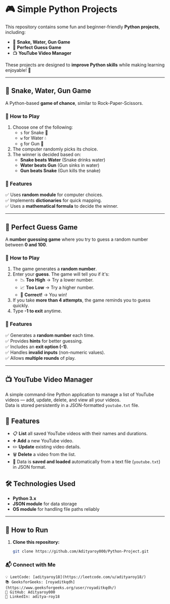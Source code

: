 # 🎮 Simple Python Projects  

This repository contains some fun and beginner-friendly **Python projects**, including:  
- 🐍 **Snake, Water, Gun Game**  
- 🎯 **Perfect Guess Game**  
- 📺 **YouTube Video Manager**
  
These projects are designed to **improve Python skills** while making learning enjoyable! 🚀  

---

## 🐍 Snake, Water, Gun Game  

A Python-based **game of chance**, similar to Rock-Paper-Scissors.  

### 🔹 How to Play  
1. Choose one of the following:  
   - `s` for Snake 🐍  
   - `w` for Water 💧  
   - `g` for Gun 🔫  
2. The computer randomly picks its choice.  
3. The winner is decided based on:  
   - **Snake beats Water** (Snake drinks water)  
   - **Water beats Gun** (Gun sinks in water)  
   - **Gun beats Snake** (Gun kills the snake)  

### 🔧 Features  
✅ Uses **random module** for computer choices.  
✅ Implements **dictionaries** for quick mapping.  
✅ Uses a **mathematical formula** to decide the winner.  

---

## 🎯 Perfect Guess Game  

A **number guessing game** where you try to guess a random number between **0 and 100**.  

### 🔹 How to Play  
1. The game generates a **random number**.  
2. Enter your **guess**. The game will tell you if it's:  
   - 📉 **Too High** → Try a lower number.  
   - 📈 **Too Low** → Try a higher number.  
   - 🎉 **Correct!** → You win!  
3. If you take **more than 4 attempts**, the game reminds you to guess quickly.  
4. Type **-1 to exit** anytime.  

### 🔧 Features  
✅ Generates a **random number** each time.  
✅ Provides **hints** for better guessing.  
✅ Includes an **exit option (-1)**.  
✅ Handles **invalid inputs** (non-numeric values).  
✅ Allows **multiple rounds** of play.  

---

## 📺 YouTube Video Manager

A simple command-line Python application to manage a list of YouTube videos — add, update, delete, and view all your videos.  
Data is stored persistently in a JSON-formatted `youtube.txt` file.

## 🚀 Features

- 📋 **List** all saved YouTube videos with their names and durations.
- ➕ **Add** a new YouTube video.
- ✏️ **Update** existing video details.
- 🗑️ **Delete** a video from the list.
- 💾 Data is **saved and loaded** automatically from a text file (`youtube.txt`) in JSON format.

## 🛠️ Technologies Used

- **Python 3.x**
- **JSON module** for data storage
- **OS module** for handling file paths reliably

---
## 🚀 How to Run  
1. **Clone this repository:**  
   ```sh
   git clone https://github.com/Adityaroy000/Python-Project.git
### 📬 Connect with Me
    💡 LeetCode: [adityaroy18](https://leetcode.com/u/adityaroy18/)
    📚 GeeksforGeeks: [royaditkqdh](https://www.geeksforgeeks.org/user/royaditkqdh/)
    🔗 GitHub: Adityaroy000
    💼 LinkedIn: aditya-roy18
